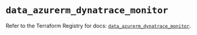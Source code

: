 # `data_azurerm_dynatrace_monitor`

Refer to the Terraform Registry for docs: [`data_azurerm_dynatrace_monitor`](https://registry.terraform.io/providers/hashicorp/azurerm/4.49.0/docs/data-sources/dynatrace_monitor).
